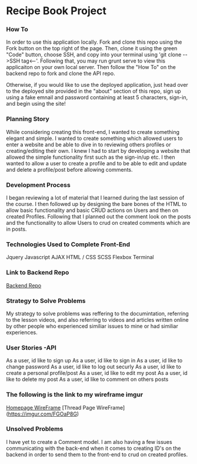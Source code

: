 # Recipe Book Project

### How To
In order to use this application locally. Fork and clone this repo using the Fork button on the top right of the page. Then, clone it using the green "Code" button, choose SSH, and copy into your terminal using 'git clone -->SSH tag<--'. Following that, you may run grunt serve to view this applicaiton on your own local server. Then follow the "How To" on the backend repo to fork and clone the API repo.

Otherwise, if you would like to use the deployed application, just head over to the deployed site provided in the "about" section of this repo, sign up using a fake emnail and password containing at least 5 characters, sign-in, and begin using the site!

### Planning Story
While considering creating this front-end, I wanted to create something elegant
and simple. I wanted to create something which allowed users to enter a website
and be able to dive in to reviewing others profiles or creating/editing their own.
I knew I had to start by developing a website that allowed the simple functionality
first such as the sign-in/up etc. I then wanted to allow a user to create a profile and
to be able to edit and update and delete a profile/post before allowing comments.

### Development Process
I began reviewing a lot of material that I learned during the last session of the
course. I then followed up by designing the bare bones of the HTML to allow basic
functionality and basic CRUD actions on Users and then on created Profiles. Following
that I planned out the comment look on the posts and the functionality to allow Users
to crud on created comments which are in posts.

### Technologies Used to Complete Front-End
Jquery
Javascript
AJAX
HTML / CSS
SCSS
Flexbox
Terminal

### Link to Backend Repo
[Backend Repo](https://github.com/sergegg/recruitMe)

### Strategy to Solve Problems
My strategy to solve problems was reffering to the documintation, referring to
the lesson videos, and also referring to videos and articles written online by
other people who experienced similiar issues to mine or had similiar experiences.


### User Stories -API
As a user, id like to sign up
As a user, id like to sign in
As a user, id like to change password
As a user, id like to log out securly
As a user, id like to create a personal profile/post
As a user, id like to edit my post
As a user, id like to delete my post
As a user, id like to comment on others posts

### The following is the link to my wireframe imgur
[Homepage WireFrame](https://imgur.com/a/r9WVKch)
[Thread Page WireFrame] (https://imgur.com/FGOaP8G)

### Unsolved Problems
I have yet to create a Comment model. I am also having a few issues communicating
with the back-end when it comes to creating ID's on the backend in order to
send them to the front-end to crud on created profiles.
